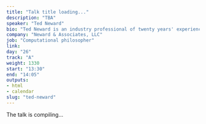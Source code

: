 ```yaml
---
title: "Talk title loading..."
description: "TBA"
speaker: "Ted Neward"
bio: "Ted Neward is an industry professional of twenty years' experience. He speaks at conferences all over the world and writes regularly for a variety of publications across the Java, .NET, and other ecosystems. He currently resides in the Pacific Northwest with his wife, two sons, dog, four cats, eight laptops, seven tablets, nine phones, and a rather large utility bill."
company: "Neward & Associates, LLC"
job: "Computational philosopher"
link:
day: "26"
track: "A"
weight: 1330
start: "13:30"
end: "14:05"
outputs:
- html
- calendar
slug: "ted-neward"
---
```


The talk is compiling...